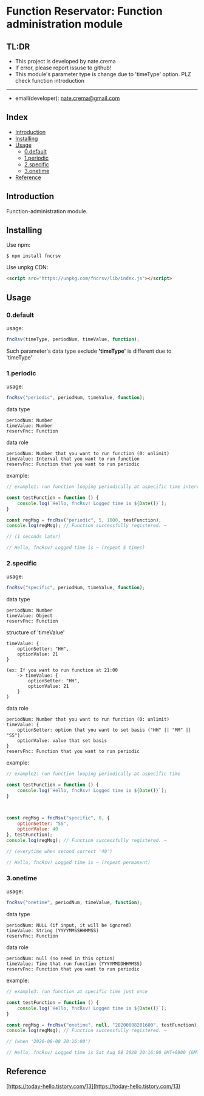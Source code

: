 Function Reservator: Function administration module
=========

## TL:DR
* This project is developed by nate.crema
* If error, please report issuse to github!
* This module's parameter type is change due to 'timeType' option. PLZ check function introduction

------
* email(developer): nate.crema@gmail.com




## Index
* [Introduction](#Introduction)
* [Installing](#Installing)
* [Usage](#Usage)
    * [0.default](#0.default)
    * [1.periodic](#1.periodic)
    * [2.specific](#2.specific)
    * [3.onetime](#3.onetime)
* [Reference](#Reference)
    






## Introduction

Function-administration module.



## Installing

Use npm: <br>

    $ npm install fncrsv

Use unpkg CDN: <br>

```html
<script src="https://unpkg.com/fncrsv/lib/index.js"></script>
```



## Usage

### 0.default

usage: 

```javascript
fncRsv(timeType, periodNum, timeValue, function);
```

Such parameter's data type exclude <b>'timeType'</b> is different due to 'timeType'

### 1.periodic


usage: 

```javascript
fncRsv("periodic", periodNum, timeValue, function);
```


data type

    periodNum: Number
    timeValue: Number
    reservFnc: Function

data role

    periodNum: Number that you want to run function (0: unlimit)
    timeValue: Interval that you want to run function
    reservFnc: Function that you want to run periodic

example:

```javascript
// example1: run function looping periodically at aspecific time interval

const testFunction = function () { 
    console.log(`Hello, fncRsv! Logged time is ${Date()}`);
}

const regMsg = fncRsv("periodic", 5, 1000, testFunction);
console.log(regMsg); // Function successfully registered. ~

// (1 seconds later)

// Hello, fncRsv! Logged time is ~ (repeat 5 times)
```



### 2.specific


usage: 

```javascript
fncRsv("specific", periodNum, timeValue, function);
```


data type

    periodNum: Number
    timeValue: Object
    reservFnc: Function

structure of 'timeValue'

    timeValue: {
        optionSetter: "HH",
        optionValue: 21
    }

    (ex: If you want to run function at 21:00
        -> timeValue: {
            optionSetter: "HH",
            optionValue: 21
        }
    )

data role

    periodNum: Number that you want to run function (0: unlimit)
    timeValue: {
        optionSetter: option that you want to set basis ("HH" || "MM" || "SS")
        optionValue: value that set basis
    }
    reservFnc: Function that you want to run periodic

example:

```javascript
// example2: run function looping periodically at aspecific time

const testFunction = function () { 
    console.log(`Hello, fncRsv! Logged time is ${Date()}`);
}



const regMsg = fncRsv("specific", 0, {
    optionSetter: "SS",
    optionValue: 40
}, testFunction);
console.log(regMsg); // Function successfully registered. ~

// (everytime when second correct '40')

// Hello, fncRsv! Logged time is ~ (repeat permanent)
```


### 3.onetime


usage: 

```javascript
fncRsv("onetime", periodNum, timeValue, function);
```


data type

    periodNum: NULL (if input, it will be ignored)
    timeValue: String (YYYYMMSSHHMMSS)
    reservFnc: Function

data role

    periodNum: null (no need in this option)
    timeValue: Time that run function (YYYYMMDDHHMMSS)
    reservFnc: Function that you want to run periodic

example:

```javascript
// example3: run function at specific time just once

const testFunction = function () { 
    console.log(`Hello, fncRsv! Logged time is ${Date()}`);
}

const regMsg = fncRsv("onetime", null, "20200808201600", testFunction);
console.log(regMsg); // Function successfully registered. ~

// (when '2020-08-08 20:16:00')

// Hello, fncRsv! Logged time is Sat Aug 08 2020 20:16:00 GMT+0900 (GMT+09:00)
```


## Reference

[https://today-hello.tistory.com/13](https://today-hello.tistory.com/13)
